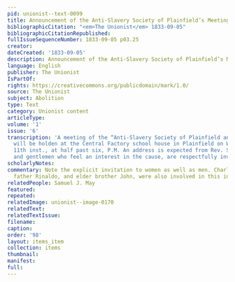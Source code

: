 ```yaml
---
pid: unionist--text-0099
title: Announcement of the Anti-Slavery Society of Plainfield’s Meeting
bibliographicCitation: "<em>The Unionist</em> 1833-09-05"
bibliographicCitationRepublished: 
fullIssueSequenceNumber: 1833-09-05 p03.25
creator: 
dateCreated: '1833-09-05'
description: Announcement of the Anti-Slavery Society of Plainfield’s Meeting
language: English
publisher: The Unionist
IsPartOf: 
rights: https://creativecommons.org/publicdomain/mark/1.0/
source: The Unionist
subject: Abolition
type: Text
category: Unionist content
articleType: 
volume: '1'
issue: '6'
transcription: 'A meeting of the “Anti-Slavery Society of Plainfield and its vicinity,”
  will be holden at the Central Factory school house in Plainfield on WEDNESDAY the
  11th inst., at half past six, P.M. An address is expected from Rev. S.J. MAY. Ladies
  and gentlemen who feel an interest in the cause, are respectfully invited to attend. '
scholarlyNotes: 
commentary: Note the explicit invitation to women as well as men. Charles Burleigh's
  father Rinaldo, and elder brother John, were also involved in this inaugural meeting.
relatedPeople: Samuel J. May
featured: 
repeated: 
relatedImage: unionist--image-0170
relatedText: 
relatedTextIssue: 
filename: 
caption: 
order: '98'
layout: items_item
collection: items
thumbnail: 
manifest: 
full: 
---
```

